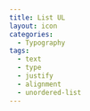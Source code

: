 ```yaml
---
title: List UL
layout: icon
categories:
  - Typography
tags:
  - text
  - type
  - justify
  - alignment
  - unordered-list
---
```

